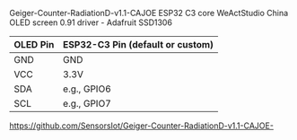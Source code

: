 

Geiger-Counter-RadiationD-v1.1-CAJOE
ESP32 C3 core WeActStudio
China OLED screen 0.91 driver - Adafruit SSD1306 


| OLED Pin | ESP32-C3 Pin (default or custom) |
| -------- | -------------------------------- |
| GND      | GND                              |
| VCC      | 3.3V                             |
| SDA      | e.g., GPIO6                      |
| SCL      | e.g., GPIO7                      |


https://github.com/SensorsIot/Geiger-Counter-RadiationD-v1.1-CAJOE-
